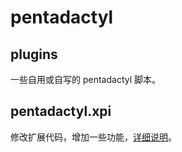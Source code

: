 pentadactyl
===========

## plugins

一些自用或自写的 pentadactyl 脚本。

## pentadactyl.xpi

修改扩展代码，增加一些功能，[详细说明](pentadactyl.xpi/README.md)。
